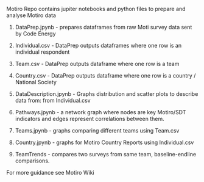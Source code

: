 Motiro Repo contains jupiter notebooks and python files to prepare and analyse Motiro data

1. DataPrep.jpynb - prepares dataframes from raw Moti survey data sent by Code Energy

2. Individual.csv - DataPrep outputs dataframes where one row is an individual respondent

3. Team.csv - DataPrep outputs dataframe where one row is a team

4. Country.csv - DataPrep outputs dataframe where one row is a country / National Society
5. DataDescription.jpynb - Graphs distribution and scatter plots to describe data from: from Individual.csv
6. Pathways.jpynb - a network graph where nodes are key Motiro/SDT indicators and edges represent correlations between them.
7. Teams.jpynb -  graphs comparing different teams using Team.csv
8. Country.jpynb - graphs for Motiro Country Reports using Individual.csv
9. TeamTrends - compares two surveys from same team, baseline-endline comparisons.

For more guidance see Motiro Wiki
